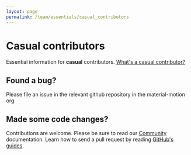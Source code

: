 ```yaml
---
layout: page
permalink: /team/essentials/casual_contributors
---
```


# Casual contributors

Essential information for **casual** contributors. [What's a casual contributor?](../../community/governance.md)

## Found a bug?

Please file an issue in the relevant github repository in the material-motion org.

## Made some code changes?

Contributions are welcome. Please be sure to read our [Community](../../community/) documentation. Learn how to send a pull request by reading [GitHub's guides](https://guides.github.com/introduction/flow/).
